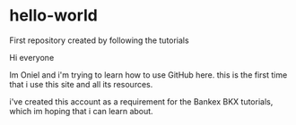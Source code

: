 # hello-world
First repository created by following the tutorials

Hi everyone

Im Oniel and i'm trying to learn how to use GitHub here. this is the first time that i use this site and all its resources.

i've created this account as a requirement for the Bankex BKX tutorials, which im hoping that i can learn about.
